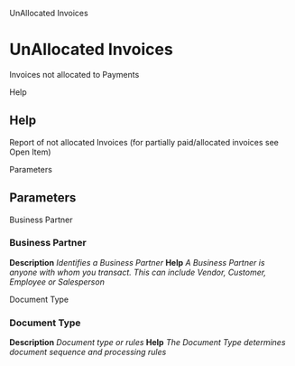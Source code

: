 
UnAllocated Invoices
# UnAllocated Invoices


Invoices not allocated to Payments

Help
## Help

Report of not allocated Invoices (for partially paid/allocated invoices see Open Item)

Parameters
## Parameters


Business Partner
### Business Partner

**Description**
 *Identifies a Business Partner*
**Help**
 *A Business Partner is anyone with whom you transact.  This can include Vendor, Customer, Employee or Salesperson*

Document Type
### Document Type

**Description**
 *Document type or rules*
**Help**
 *The Document Type determines document sequence and processing rules*
